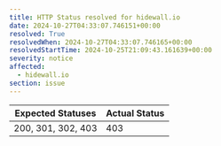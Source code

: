 ```yaml
---
title: HTTP Status resolved for hidewall.io
date: 2024-10-27T04:33:07.746151+00:00
resolved: True
resolvedWhen: 2024-10-27T04:33:07.746165+00:00
resolvedStartTime: 2024-10-25T21:09:43.161639+00:00
severity: notice
affected:
  - hidewall.io
section: issue
---
```


| Expected Statuses | Actual Status  |
|-------------------|----------------|
| 200, 301, 302, 403 | 403 |
